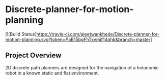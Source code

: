 # Discrete-planner-for-motion-planning
[![Build Status]https://travis-ci.com/ajeetwankhede/Discrete-planner-for-motion-planning.svg?token=PaB15bgFhTxvmjf14qhk&branch=master]

## Project Overview
2D discrete path planners are designed for the navigation of a holonomic robot in a known static and flat environment.
